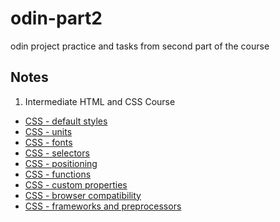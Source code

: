 # odin-part2
odin project practice and tasks from second part of the course

## Notes
1. Intermediate HTML and CSS Course
- [CSS - default styles](int-html-css/css-reset.md)
- [CSS - units](int-html-css/css-units.md)
- [CSS - fonts](int-html-css/css-fonts.md)
- [CSS - selectors](int-html-css/css-selectors.md)
- [CSS - positioning](int-html-css/css-positioning.md)
- [CSS - functions](int-html-css/css-functions.md)
- [CSS - custom properties](int-html-css/css-custom-properties.md)
- [CSS - browser compatibility](int-html-css/css-compatibility.md)
- [CSS - frameworks and preprocessors](int-html-css/css-frameworks.md)